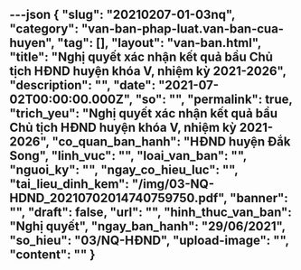 ---json
{
    "slug": "20210207-01-03nq",
    "category": "van-ban-phap-luat.van-ban-cua-huyen",
    "tag": [],
    "layout": "van-ban.html",
    "title": "Nghị quyết xác nhận kết quả bầu Chủ tịch HĐND huyện khóa V, nhiệm kỳ 2021-2026",
    "description": "",
    "date": "2021-07-02T00:00:00.000Z",
    "so": "",
    "permalink": true,
    "trich_yeu": "Nghị quyết xác nhận kết quả bầu Chủ tịch HĐND huyện khóa V, nhiệm kỳ 2021-2026",
    "co_quan_ban_hanh": "HĐND huyện Đắk Song",
    "linh_vuc": "",
    "loai_van_ban": "",
    "nguoi_ky": "",
    "ngay_co_hieu_luc": "",
    "tai_lieu_dinh_kem": "/img/03-NQ-HDND_20210702014740759750.pdf",
    "banner": "",
    "draft": false,
    "url": "",
    "hinh_thuc_van_ban": "Nghị quyết",
    "ngay_ban_hanh": "29/06/2021",
    "so_hieu": "03/NQ-HĐND",
    "upload-image": "",
    "__content__": ""
}
---
